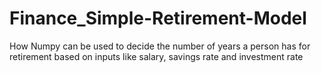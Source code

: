 # Finance_Simple-Retirement-Model
How Numpy can be used to decide the number of years a person has for retirement based on inputs like salary, savings rate and investment rate
